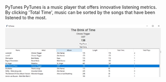 PyTunes
PyTunes is a music player that offers innovative listening metrics.
By clicking 'Total Time', music can be sorted by the songs
that have been listened to the most.

![PyTunes Screenshot](PyTunes_screenshot.png)